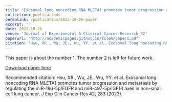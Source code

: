 ```yaml
---
title: "Exosomal long noncoding RNA MLETA1 promotes tumor progression and metastasis by regulating the miR-186-5p/EGFR and miR-497-5p/IGF1R axes in non-small cell lung cancer"
collection: publications
permalink: /publication/2023-10-26-paper
excerpt: ''
date: 2023-10-26
venue: 'Journal of Experimental & Clinical Cancer Research 42'
paperurl: 'http://academicpages.github.io/files/paper1.pdf'
citation: 'Hsu, XR., Wu, JE., Wu, YY. et al. Exosomal long noncoding RNA MLETA1 promotes tumor progression and metastasis by regulating the miR-186-5p/EGFR and miR-497-5p/IGF1R axes in non-small cell lung cancer. J Exp Clin Cancer Res 42, 283 (2023).'
---
```

This paper is about the number 1. The number 2 is left for future work.

[Download paper here](https://doi.org/10.1186/s13046-023-02859-y)

Recommended citation: Hsu, XR., Wu, JE., Wu, YY. et al. Exosomal long noncoding RNA MLETA1 promotes tumor progression and metastasis by regulating the miR-186-5p/EGFR and miR-497-5p/IGF1R axes in non-small cell lung cancer. J Exp Clin Cancer Res 42, 283 (2023).
